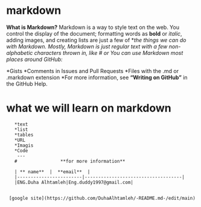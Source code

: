 # markdown
**What is Markdown?**
Markdown is a way to style text on the web. You control the display of the document; formatting words as **bold** or *italic*, adding images, and creating lists are just a few of **the things we can do with Markdown. Mostly, Markdown is just regular text with a few non-alphabetic characters thrown in, like # or *You can use Markdown most places around GitHub:**

*Gists
*Comments in Issues and Pull Requests
*Files with the .md or .markdown extension
*For more information, see **“Writing on GitHub”** in the GitHub Help.
#  **what we will learn on markdown**
       
       *text
       *list
       *tables
       *URL
       *Imagis
       *Code
        ---
       #                **for more information**
       
       | ** name**  |  **email**  |
       |------------------------|------------------------------------|
       |ENG.Duha Alhtamleh|Eng.duddy1997@gmail.com|
       
       
     [google site](https://github.com/DuhaAlhtamleh/-README.md-/edit/main)
     
     
       
    
